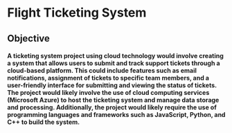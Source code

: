 # Flight Ticketing System
## Objective
#### A ticketing system project using cloud technology would involve creating a system that allows users to submit and track support tickets through a cloud-based platform. This could include features such as email notifications, assignment of tickets to specific team members, and a user-friendly interface for submitting and viewing the status of tickets. The project would likely involve the use of cloud computing services (Microsoft Azure) to host the ticketing system and manage data storage and processing. Additionally, the project would likely require the use of programming languages and frameworks such as JavaScript, Python, and C++ to build the system. 
